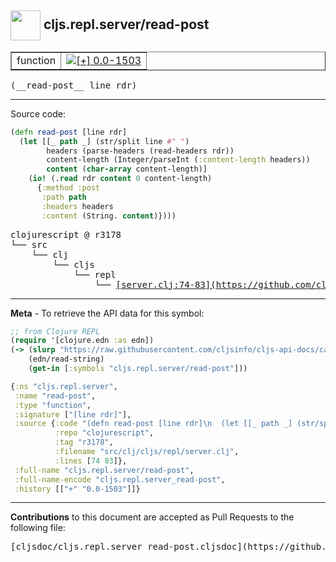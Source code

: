 ## <img width="48px" valign="middle" src="http://i.imgur.com/Hi20huC.png"> cljs.repl.server/read-post

 <table border="1">
<tr>

<td>function</td>
<td><a href="https://github.com/cljsinfo/cljs-api-docs/tree/0.0-1503"><img valign="middle" alt="[+] 0.0-1503" src="https://img.shields.io/badge/+-0.0--1503-lightgrey.svg"></a> </td>
</tr>
</table>

 <samp>
(__read-post__ line rdr)<br>
</samp>

---





Source code:

```clj
(defn read-post [line rdr]
  (let [[_ path _] (str/split line #" ")
        headers (parse-headers (read-headers rdr))
        content-length (Integer/parseInt (:content-length headers))
        content (char-array content-length)]
    (io! (.read rdr content 0 content-length)
      {:method :post
       :path path
       :headers headers
       :content (String. content)})))
```

 <pre>
clojurescript @ r3178
└── src
    └── clj
        └── cljs
            └── repl
                └── <ins>[server.clj:74-83](https://github.com/clojure/clojurescript/blob/r3178/src/clj/cljs/repl/server.clj#L74-L83)</ins>
</pre>


---

__Meta__ - To retrieve the API data for this symbol:

```clj
;; from Clojure REPL
(require '[clojure.edn :as edn])
(-> (slurp "https://raw.githubusercontent.com/cljsinfo/cljs-api-docs/catalog/cljs-api.edn")
    (edn/read-string)
    (get-in [:symbols "cljs.repl.server/read-post"]))
```

```clj
{:ns "cljs.repl.server",
 :name "read-post",
 :type "function",
 :signature ["[line rdr]"],
 :source {:code "(defn read-post [line rdr]\n  (let [[_ path _] (str/split line #\" \")\n        headers (parse-headers (read-headers rdr))\n        content-length (Integer/parseInt (:content-length headers))\n        content (char-array content-length)]\n    (io! (.read rdr content 0 content-length)\n      {:method :post\n       :path path\n       :headers headers\n       :content (String. content)})))",
          :repo "clojurescript",
          :tag "r3178",
          :filename "src/clj/cljs/repl/server.clj",
          :lines [74 83]},
 :full-name "cljs.repl.server/read-post",
 :full-name-encode "cljs.repl.server_read-post",
 :history [["+" "0.0-1503"]]}

```

---

__Contributions__ to this document are accepted as Pull Requests to the following file:

 <pre>
[cljsdoc/cljs.repl.server_read-post.cljsdoc](https://github.com/cljsinfo/cljs-api-docs/blob/master/cljsdoc/cljs.repl.server_read-post.cljsdoc)
</pre>

